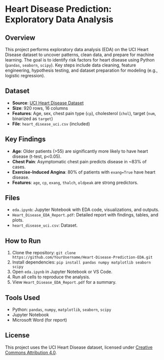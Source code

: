 # Heart Disease Prediction: Exploratory Data Analysis

## Overview
This project performs exploratory data analysis (EDA) on the UCI Heart Disease dataset to uncover patterns, clean data, and prepare for machine learning. The goal is to identify risk factors for heart disease using Python (`pandas`, `seaborn`, `scipy`). Key steps include data cleaning, feature engineering, hypothesis testing, and dataset preparation for modeling (e.g., logistic regression).

## Dataset
- **Source**: [UCI Heart Disease Dataset](https://archive.ics.uci.edu/ml/datasets/Heart+Disease)
- **Size**: 920 rows, 16 columns
- **Features**: Age, sex, chest pain type (`cp`), cholesterol (`chol`), target (`num`, binarized as `target`)
- **File**: `heart_disease_uci.csv` (included)

## Key Findings
- **Age**: Older patients (>55) are significantly more likely to have heart disease (t-test, p<0.05).
- **Chest Pain**: Asymptomatic chest pain predicts disease in ~83% of cases.
- **Exercise-Induced Angina**: 80% of patients with `exang=True` have heart disease.
- **Features**: `age`, `cp`, `exang`, `thalch`, `oldpeak` are strong predictors.

## Files
- `eda.ipynb`: Jupyter Notebook with EDA code, visualizations, and outputs.
- `Heart_Disease_EDA_Report.pdf`: Detailed report with findings, tables, and plots.
- `heart_disease_uci.csv`: Dataset.

## How to Run
1. Clone the repository: `git clone https://github.com/YourUsername/Heart-Disease-Prediction-EDA.git`
2. Install dependencies: `pip install pandas numpy matplotlib seaborn scipy`
3. Open `eda.ipynb` in Jupyter Notebook or VS Code.
4. Run all cells to reproduce the analysis.
5. View `Heart_Disease_EDA_Report.pdf` for a summary.

## Tools Used
- Python: `pandas`, `numpy`, `matplotlib`, `seaborn`, `scipy`
- Jupyter Notebook
- Microsoft Word (for report)

## License
This project uses the UCI Heart Disease dataset, licensed under [Creative Commons Attribution 4.0](https://creativecommons.org/licenses/by/4.0/).

